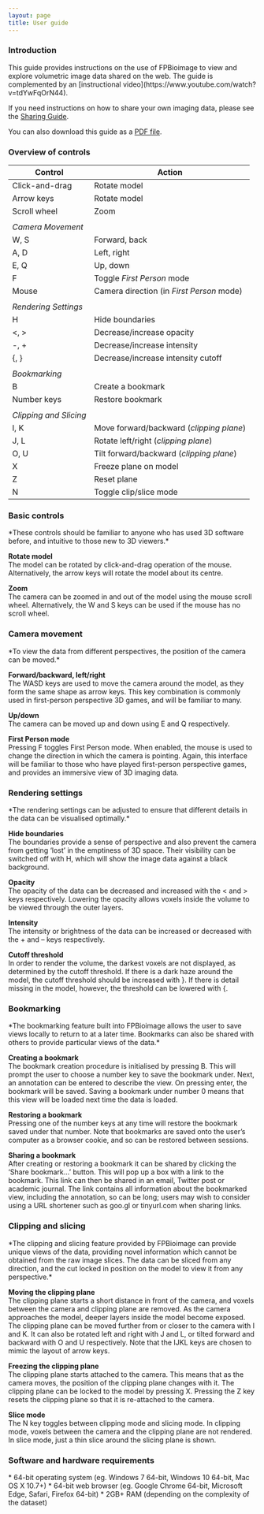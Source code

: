 ```yaml
---
layout: page
title: User guide
---
```


<script>
    str = '<ul id="subheadings"><li><a href="#overview">Overview of controls</a></li>' +
    '<li><a href="#basic">Basic controls</a></li>' +
    '<li><a href="#camera">Camera movement</a></li>' +
    '<li><a href="#rendering">Rendering settings</a></li>' +
    '<li><a href="#bookmarking">Bookmarking</a></li>' +
    '<li><a href="#clipping">Clipping and slicing</a></li>' +
    '<li><a href="#requirements">Software requirements</a></li></ul>';
    document.getElementById("subheadings/userGuide/").innerHTML = str;
</script>

<h3> Introduction </h3>
This guide provides instructions on the use of FPBioimage to view and explore volumetric image data shared on the web. The guide is complemented by an [instructional video](https://www.youtube.com/watch?v=tdYwFqOrN44).

If you need instructions on how to share your own imaging data, please see the [Sharing Guide](../sharingGuide.html).

You can also download this guide as a [PDF file](../userGuide.pdf).

<h3 id="overview"> Overview of controls </h3>

|  Control | Action  |
|---|---|
| Click-and-drag | Rotate model |
| Arrow keys | Rotate model |
| Scroll wheel | Zoom |
|      |
| *Camera Movement* |
| W, S | Forward, back |
| A, D | Left, right |
| E, Q | Up, down |
| F | Toggle *First Person* mode |
| Mouse | Camera direction (in *First Person* mode) |
|     |
| *Rendering Settings* |
| H | Hide boundaries |
| <, > | Decrease/increase opacity |
| -, + | Decrease/increase intensity |
| {, } | Decrease/increase intensity cutoff |
|      |
| *Bookmarking* |
| B | Create a bookmark |
| Number keys | Restore bookmark |
|      |
| *Clipping and Slicing* |
| I, K | Move forward/backward (*clipping plane*) |
| J, L | Rotate left/right (*clipping plane*) |
| O, U | Tilt forward/backward (*clipping plane*) |
| X | Freeze plane on model |
| Z | Reset plane |
| N | Toggle clip/slice mode |

<h3 id="basic">Basic controls</h3>
*These controls should be familiar to anyone who has used 3D software before, and intuitive to those new to 3D viewers.*

**Rotate model**  
The model can be rotated by click-and-drag operation of the mouse. Alternatively, the arrow keys will rotate the model about its centre.

**Zoom**  
The camera can be zoomed in and out of the model using the mouse scroll wheel. Alternatively, the W and S keys can be used if the mouse has no scroll wheel.

<h3 id="camera">Camera movement</h3>
*To view the data from different perspectives, the position of the camera can be moved.*

**Forward/backward, left/right**  
The WASD keys are used to move the camera around the model, as they form the same shape as arrow keys. This key combination is commonly used in first-person perspective 3D games, and will be familiar to many.

**Up/down**  
The camera can be moved up and down using E and Q respectively.

**First Person mode**  
Pressing F toggles First Person mode. When enabled, the mouse is used to change the direction in which the camera is pointing. Again, this interface will be familiar to those who have played first-person perspective games, and provides an immersive view of 3D imaging data.

<h3 id="rendering">Rendering settings</h3>
*The rendering settings can be adjusted to ensure that different details in the data can be visualised optimally.*

**Hide boundaries**  
The boundaries provide a sense of perspective and also prevent the camera from getting ‘lost’ in the emptiness of 3D space. Their visibility can be switched off with H, which will show the image data against a black background.

**Opacity**  
The opacity of the data can be decreased and increased with the < and > keys respectively. Lowering the opacity allows voxels inside the volume to be viewed through the outer layers.

**Intensity**  
The intensity or brightness of the data can be increased or decreased with the + and – keys respectively.

**Cutoff threshold**  
In order to render the volume, the darkest voxels are not displayed, as determined by the cutoff threshold. If there is a dark haze around the model, the cutoff threshold should be increased with }. If there is detail missing in the model, however, the threshold can be lowered with {.

<h3 id="bookmarking">Bookmarking</h3>
*The bookmarking feature built into FPBioimage allows the user to save views locally to return to at a later time. Bookmarks can also be shared with others to provide particular views of the data.*

**Creating a bookmark**  
The bookmark creation procedure is initialised by pressing B. This will prompt the user to choose a number key to save the bookmark under. Next, an annotation can be entered to describe the view. On pressing enter, the bookmark will be saved. Saving a bookmark under number 0 means that this view will be loaded next time the data is loaded.

**Restoring a bookmark**  
Pressing one of the number keys at any time will restore the bookmark saved under that number. Note that bookmarks are saved onto the user’s computer as a browser cookie, and so can be restored between sessions.

**Sharing a bookmark**  
After creating or restoring a bookmark it can be shared by clicking the ‘Share bookmark…’ button. This will pop up a box with a link to the bookmark. This link can then be shared in an email, Twitter post or academic journal. The link contains all information about the bookmarked view, including the annotation, so can be long; users may wish to consider using a URL shortener such as goo.gl or tinyurl.com when sharing links.

<h3 id="clipping">Clipping and slicing</h3>
*The clipping and slicing feature provided by FPBioimage can provide unique views of the data, providing novel information which cannot be obtained from the raw image slices. The data can be sliced from any direction, and the cut locked in position on the model to view it from any perspective.*

**Moving the clipping plane**  
The clipping plane starts a short distance in front of the camera, and voxels between the camera and clipping plane are removed. As the camera approaches the model, deeper layers inside the model become exposed. The clipping plane can be moved further from or closer to the camera with I and K. It can also be rotated left and right with J and L, or tilted forward and backward with O and U respectively. Note that the IJKL keys are chosen to mimic the layout of arrow keys.

**Freezing the clipping plane**  
The clipping plane starts attached to the camera. This means that as the camera moves, the position of the clipping plane changes with it. The clipping plane can be locked to the model by pressing X. Pressing the Z key resets the clipping plane so that it is re-attached to the camera.

**Slice mode**  
The N key toggles between clipping mode and slicing mode. In clipping mode, voxels between the camera and the clipping plane are not rendered. In slice mode, just a thin slice around the slicing plane is shown.


<h3 id="requirements">Software and hardware requirements</h3>
* 64-bit operating system (eg. Windows 7 64-bit, Windows 10 64-bit, Mac OS X 10.7+)
* 64-bit web browser (eg. Google Chrome 64-bit, Microsoft Edge, Safari, Firefox 64-bit)
* 2GB+ RAM (depending on the complexity of the dataset)
